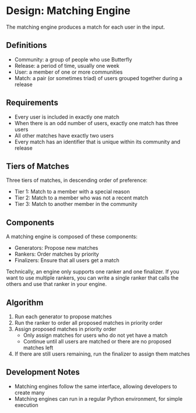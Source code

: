 # Design: Matching Engine

The matching engine produces a match for each user in the input.

## Definitions

- Community: a group of people who use Butterfly
- Release: a period of time, usually one week
- User: a member of one or more communities
- Match: a pair (or sometimes triad) of users grouped together during a release

## Requirements

- Every user is included in exactly one match
- When there is an odd number of users, exactly one match has three users
- All other matches have exactly two users
- Every match has an identifier that is unique within its community and release

## Tiers of Matches

Three tiers of matches, in descending order of preference:

- Tier 1: Match to a member with a special reason
- Tier 2: Match to a member who was not a recent match
- Tier 3: Match to another member in the community

## Components

A matching engine is composed of these components:

- Generators: Propose new matches
- Rankers: Order matches by priority
- Finalizers: Ensure that all users get a match

Technically, an engine only supports one ranker and one finalizer. If you want
to use multiple rankers, you can write a single ranker that calls the others and
use that ranker in your engine.

## Algorithm

1. Run each generator to propose matches
2. Run the ranker to order all proposed matches in priority order
3. Assign proposed matches in priority order
   - Only assign matches for users who do not yet have a match
   - Continue until all users are matched or there are no proposed matches left
4. If there are still users remaining, run the finalizer to assign them matches

## Development Notes

- Matching engines follow the same interface, allowing developers to create many
- Matching engines can run in a regular Python environment, for simple execution
